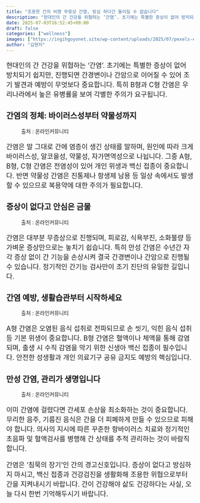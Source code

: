 ```yaml
---
title: "조용한 간의 비명 무증상 간염, 방심 하다간 돌이킬 수 없습니다"
description: "현대인의 간 건강을 위협하는 ‘간염’. 초기에는 특별한 증상이 없어 방치되기 쉽지만, 진행되면 간경변이나 간암으로 이어질 수 있어 조기 발견과 예방이 무엇보다 중요합니다. 특히 B형과 C형 간염은 우리나라에서 높은 유병률을 보여 각별한 주의가 요구됩니다."
date: 2025-07-03T16:52:45+09:00
draft: false
categories: ["wellness"]
images: ["https://ingihgoyonet.site/wp-content/uploads/2025/07/pexels-edward-jenner-4031871-1024x683.jpg", "https://ingihgoyonet.site/wp-content/uploads/2025/07/pexels-ketut-subiyanto-4126694-1-1024x683.jpg", "https://ingihgoyonet.site/wp-content/uploads/2025/07/pexels-googledeepmind-25626515-1024x576.jpg", "https://ingihgoyonet.site/wp-content/uploads/2025/07/pexels-isabella-mendes-107313-1304475-1024x678.jpg"]
author: "김현지"
---
```


<p style="font-size:18px">현대인의 간 건강을 위협하는 ‘간염’. 초기에는 특별한 증상이 없어 방치되기 쉽지만, 진행되면 간경변이나 간암으로 이어질 수 있어 조기 발견과 예방이 무엇보다 중요합니다. 특히 B형과 C형 간염은 우리나라에서 높은 유병률을 보여 각별한 주의가 요구됩니다.</p> <h2 >간염의 정체: 바이러스성부터 약물성까지</h2> <figure ><img src="https://ingihgoyonet.site/wp-content/uploads/2025/07/pexels-edward-jenner-4031871-1024x683.jpg" alt="" style="aspect-ratio:16/9;object-fit:cover"/><figcaption >출처 : 온라인커뮤니티</figcaption></figure> <p style="font-size:18px">간염은 말 그대로 간에 염증이 생긴 상태를 말하며, 원인에 따라 크게 바이러스성, 알코올성, 약물성, 자가면역성으로 나뉩니다. 그중 A형, B형, C형 간염은 전염성이 있어 개인 위생과 백신 접종이 중요합니다. 반면 약물성 간염은 진통제나 항생제 남용 등 일상 속에서도 발생할 수 있으므로 복용약에 대한 주의가 필요합니다.</p> <h2 >증상이 없다고 안심은 금물</h2> <figure ><img src="https://ingihgoyonet.site/wp-content/uploads/2025/07/pexels-ketut-subiyanto-4126694-1-1024x683.jpg" alt="" style="aspect-ratio:16/9;object-fit:cover"/><figcaption >출처 : 온라인커뮤니티</figcaption></figure> <p style="font-size:18px">간염은 대부분 무증상으로 진행되며, 피로감, 식욕부진, 소화불량 등 가벼운 증상만으로는 놓치기 쉽습니다. 특히 만성 간염은 수년간 자각 증상 없이 간 기능을 손상시켜 결국 간경변이나 간암으로 진행될 수 있습니다. 정기적인 간기능 검사만이 조기 진단의 유일한 길입니다.</p> <h2 >간염 예방, 생활습관부터 시작하세요</h2> <figure ><img src="https://ingihgoyonet.site/wp-content/uploads/2025/07/pexels-googledeepmind-25626515-1024x576.jpg" alt="" style="aspect-ratio:16/9;object-fit:cover"/><figcaption >출처 : 온라인커뮤니티</figcaption></figure> <p style="font-size:18px">A형 간염은 오염된 음식 섭취로 전파되므로 손 씻기, 익힌 음식 섭취 등 기본 위생이 중요합니다. B형 간염은 혈액이나 체액을 통해 감염되며, 출생 시 수직 감염을 막기 위한 신생아 백신 접종이 필수입니다. 안전한 성생활과 개인 의료기구 공유 금지도 예방의 핵심입니다.</p> <h2 >만성 간염, 관리가 생명입니다</h2> <figure ><img src="https://ingihgoyonet.site/wp-content/uploads/2025/07/pexels-isabella-mendes-107313-1304475-1024x678.jpg" alt="" style="aspect-ratio:16/9;object-fit:cover"/><figcaption >출처 : 온라인커뮤니티</figcaption></figure> <p style="font-size:18px">이미 간염에 걸렸다면 간세포 손상을 최소화하는 것이 중요합니다. 무리한 음주, 기름진 음식은 간을 더 피폐하게 만들 수 있으므로 피해야 합니다. 의사의 지시에 따른 꾸준한 항바이러스 치료와 정기적인 초음파 및 혈액검사를 병행해 간 상태를 추적 관리하는 것이 바람직합니다.</p> <p style="font-size:18px">간염은 ‘침묵의 장기’인 간의 경고신호입니다. 증상이 없다고 방심하지 마시고, 백신 접종과 건강검진을 생활화해 조용한 위협으로부터 간을 지켜내시기 바랍니다. 간이 건강해야 삶도 건강하다는 사실, 오늘 다시 한번 기억해두시기 바랍니다.</p>